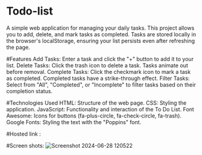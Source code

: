 # Todo-list
A simple web application for managing your daily tasks. This project allows you to add, delete, and mark tasks as completed. Tasks are stored locally in the browser's localStorage, ensuring your list persists even after refreshing the page.

#Features
Add Tasks:
Enter a task and click the "+" button to add it to your list.
Delete Tasks:
Click the trash icon to delete a task. Tasks animate out before removal.
Complete Tasks:
Click the checkmark icon to mark a task as completed. Completed tasks have a strike-through effect.
Filter Tasks: 
Select from "All", "Completed", or "Incomplete" to filter tasks based on their completion status.

#Technologies Used
HTML: Structure of the web page.
CSS: Styling the application.
JavaScript: Functionality and interaction of the To Do List.
Font Awesome: Icons for buttons (fa-plus-circle, fa-check-circle, fa-trash).
Google Fonts: Styling the text with the "Poppins" font.

#Hosted link : 

#Screen shots:
![Screenshot 2024-06-28 120522](https://github.com/mkkavin/Todo-list/assets/112418691/631eae8a-89bb-4410-896b-da35dec7fc81)
